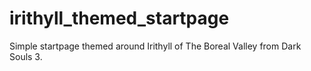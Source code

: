 # irithyll_themed_startpage
Simple startpage themed around Irithyll of The Boreal Valley from Dark Souls 3. 
